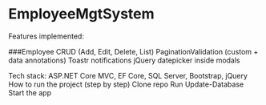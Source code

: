 # EmployeeMgtSystem

Features implemented:

###Employee CRUD (Add, Edit, Delete, List)
PaginationValidation (custom + data annotations)
Toastr notifications
jQuery datepicker inside modals

Tech stack: ASP.NET Core MVC, EF Core, SQL Server, Bootstrap, jQuery
How to run the project (step by step)
Clone repo
Run Update-Database
Start the app
